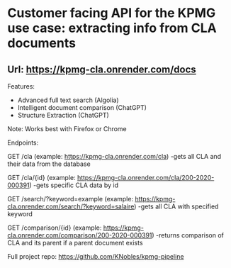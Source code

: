 # Customer facing API for the KPMG use case: extracting info from CLA documents
## Url: https://kpmg-cla.onrender.com/docs

Features:

  - Advanced full text search (Algolia)
  - Intelligent document comparison (ChatGPT)
  - Structure Extraction (ChatGPT)

Note: Works best with Firefox or Chrome



Endpoints:

GET /cla (example: https://kpmg-cla.onrender.com/cla)
  -gets all CLA and their data from the database


GET /cla/{id} (example: https://kpmg-cla.onrender.com/cla/200-2020-000391)
  -gets specific CLA data by id


GET /search/?keyword=example (example: https://kpmg-cla.onrender.com/search/?keyword=salaire)
  -gets all CLA with specified keyword


GET /comparison/{id} (example: https://kpmg-cla.onrender.com/comparison/200-2020-000391)
  -returns comparison of CLA and its parent if a parent document exists



Full project repo: https://github.com/KNobles/kpmg-pipeline
